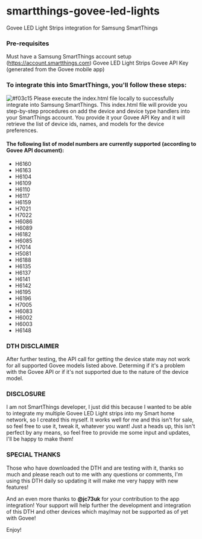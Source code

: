 # smartthings-govee-led-lights
Govee LED Light Strips integration for Samsung SmartThings

### Pre-requisites
Must have a Samsung SmartThings account setup (https://account.smartthings.com)
Govee LED Light Strips
Govee API Key (generated from the Govee mobile app)

### To integrate this into SmartThings, you'll follow these steps:
![#f03c15](https://via.placeholder.com/15/f03c15/000000?text=+) Please execute the index.html file locally to successfully integrate into Samsung SmartThings.
This index.html file will provide you step-by-step procedures on add the device and device type handlers into your SmartThings account.  You provide it your Govee API Key and it will retrieve the list of device ids, names, and models for the device preferences.

#### The following list of model numbers are currently supported (according to Govee API document):
- H6160
- H6163
- H6104
- H6109
- H6110
- H6117
- H6159
- H7021
- H7022
- H6086
- H6089
- H6182
- H6085
- H7014
- H5081
- H6188
- H6135
- H6137
- H6141
- H6142
- H6195
- H6196
- H7005
- H6083
- H6002
- H6003
- H6148

### DTH DISCLAIMER
After further testing, the API call for getting the device state may not work for all supported Govee models listed above.  Determing if it's a problem with the Govee API or if it's not supported due to the nature of the device model.

### DISCLOSURE
I am not SmartThings developer, I just did this because I wanted to be able to integrate my multiple Govee LED Light strips into my Smart home network, so I created this myself.  It works well for me and this isn't for sale, so feel free to use it, tweak it, whatever you want!
Just a heads up, this isn't perfect by any means, so feel free to provide me some input and updates, I'll be happy to make them!

### SPECIAL THANKS
Those who have downloaded the DTH and are testing with it, thanks so much and please reach out to me with any questions or comments, I'm using this DTH daily so updating it will make me very happy with new features!

And an even more thanks to **@jc73uk** for your contribution to the app integration!  Your support will help further the development and integration of this DTH and other devices which may/may not be supported as of yet with Govee!

Enjoy!
